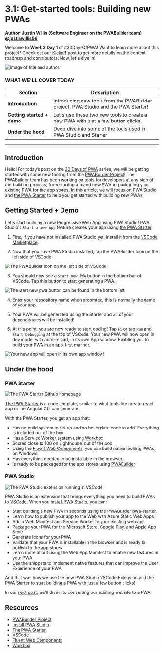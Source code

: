 # 3.1: Get-started tools: Building new PWAs

**Author: Justin Willis (Software Engineer on the PWABuilder team) [@justinwillis96](https://twitter.com/Justinwillis96)**

Welcome to **Week 3 Day 1** of #30DaysOfPWA! Want to learn more about this project? Check out our [Kickoff](../kickoff.md) post to get more details on the content roadmap and contributors. Now, let's dive in!

![image of title and author.](_media/day-01.jpg)

### WHAT WE'LL COVER TODAY

| Section | Description |
| ------- | ----------- |
| **Introduction** | Introducing new tools from the PWABuilder project, PWA Studio and the PWA Starter! |
| **Getting started + demo** |Let's use these two new tools to create a new PWA with just a few button clicks.  |
| **Under the hood** | Deep dive into some of the tools used in PWA Studio and Starter|

---

## Introduction

Hello! For today’s post on the [30 Days of PWA](https://aka.ms/learn-pwa/30Days-blog) series, we will be getting started with some new tooling from the [PWABuilder Project](https://aka.ms/learn-PWA/30Days-3.1/github.com/pwa-builder/PWABuilder)! The PWABuilder team has been working on tools for developers at any step of the building process, from starting a brand new PWA to packaging your existing PWA for the app stores. In this article, we will focus on [PWA Studio](https://aka.ms/learn-PWA/30Days-3.1/pwa-studio) and [the PWA Starter](https://aka.ms/learn-PWA/30Days-3.1/github.com/pwa-builder/pwa-starter) to help you get started with building new PWAs.

## Getting Started + Demo

Let's start building a new Progressive Web App using PWA Studio! PWA Studio's `Start a new App` feature creates your app using [the PWA Starter](https://github.com/pwa-builder/pwa-starter).

1. First, if you have not installed PWA Studio yet, install it from the [VSCode Marketplace](https://aka.ms/learn-PWA/30Days-3.1/pwa-studio).

2. Now that you have PWA Studio installed, tap the PWABuilder Icon on the left side of VSCode

![The PWABuilder icon on the left side of VSCode](_media/icon-on-left.png)

3. You should now see a `Start new PWA` button in the bottom bar of VSCode. Tap this button to start generating a PWA.

![The start new pwa button can be found in the bottom left](_media/start-new-pwa.png)

4. Enter your respository name when propmted, this is normally the name of your app.

5. Your PWA will be generated using the Starter and all of your dependencies will be installed!

6. At this point, you are now ready to start coding! Tap `F5` or tap `Run` and `Start Debugging` at the top of VSCode. Your new PWA will now open in dev mode, with auto-reload, in its own App window. Enabling you to build your PWA in an app-first manner.

![Your new app will open in its own app window!](_media/new-app.png)

## Under the hood

### PWA Starter

![The PWA Starter Github homepage](_media/pwa-starter.png)

[The PWA Starter](https://aka.ms/learn-PWA/30Days-3.1/github.com/pwa-builder/pwa-starter) is a code template, similar to what tools like create-react-app or the Angular CLI can generate.

With the PWA Starter, you get an app that:
- Has no build system to set up and no boilerplate code to add. Everything is included out of the box.
- Has a Service Worker system using [Workbox](https://aka.ms/learn-PWA/30Days-3.1/developers.google.com/web/tools/workbox)
- Scores close to 100 on Lighthouse, out of the box
- Using the [Fluent Web Components](https://aka.ms/learn-PWA/30Days-3.1/docs.microsoft.com/en-us/fluent-ui/web-components), you can build native looking PWAs on Windows
- Has everything needed to be installable in the browser
- Is ready to be packaged for the app stores using [PWABuilder](https://aka.ms/learn-PWA/30Days-3.1/www.pwabuilder.com)

### PWA Studio

![The PWA Studio extension running in VSCode](_media/pwa-studio.png)

PWA Studio is an extension that brings everything you need to build PWAs to [VSCode](https://aka.ms/learn-PWA/30Days-3.1/code.visualstudio.com). When you [install PWA Studio](https://aka.ms/learn-PWA/30Days-3.1/pwa-studio), you can:
-	Start building a new PWA in seconds using the PWABuilder pwa-starter.
-	Learn how to publish your app to the Web with Azure Static Web Apps
-	Add a Web Manifest and Service Worker to your existing web app
-	Package your PWA for the Microsoft Store, Google Play, and Apple App Store
-	Generate Icons for your PWA
-	Validate that your PWA is installable in the browser and is ready to publish to the app stores
-	Learn more about using the Web App Manifest to enable new features in your PWA
-	Use the snippets to implement native features that can improve the User Experience of your PWA.

And that was how we use the new PWA Studio VSCode Extension and the PWA Starter to start building a PWA with just a few button clicks!

In our [next post](02.md), we'll dive into converting our existing website to a PWA!

## Resources

- [PWABuilder Project](https://aka.ms/learn-PWA/30Days-3.1/github.com/pwa-builder/PWABuilder)
- [Install PWA Studio](https://aka.ms/learn-PWA/30Days-3.1/pwa-studio)
- [The PWA Starter](https://aka.ms/learn-PWA/30Days-3.1/github.com/pwa-builder/pwa-starter)
- [VSCode](https://aka.ms/learn-PWA/30Days-3.1/code.visualstudio.com)
- [Fluent Web Components](https://aka.ms/learn-PWA/30Days-3.1/docs.microsoft.com/en-us/fluent-ui/web-components)
- [Workbox](https://aka.ms/learn-PWA/30Days-3.1/developers.google.com/web/tools/workbox)

